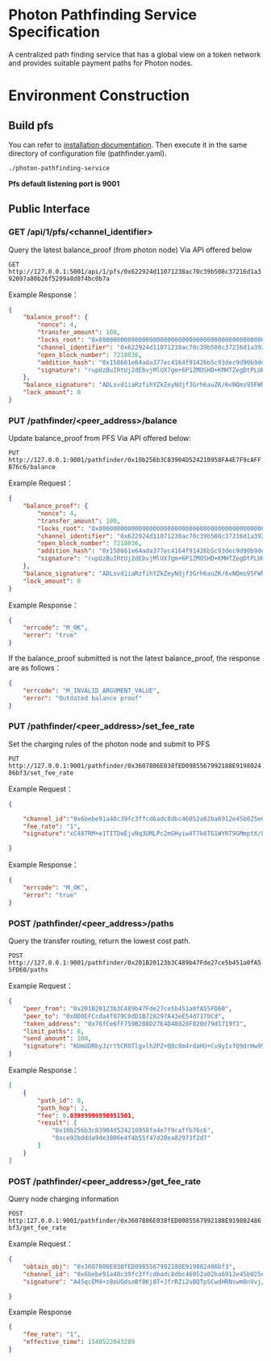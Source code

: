 # Photon Pathfinding Service Specification

A centralized path finding service that has a global view on a token network and provides suitable payment paths for Photon nodes.


# Environment Construction 
## Build pfs 
You can refer to [installation documentation](./PFSinstallation.md).
Then execute it in the same directory of configuration file (pathfinder.yaml).
```sh
./photon-pathfinding-service
```
**Pfs default listening port is 9001**

## 
## Public Interface

### GET /api/1/pfs/<channel_identifier>
Query the latest balance_proof (from photon node) 
Via API offered below   

`GET http://127.0.0.1:5001/api/1/pfs/0x622924d11071238ac70c39b508c37216d1a392097a80b26f5299a8d8f4bc0b7a`

Example Response：   
```json
{
    "balance_proof": {
        "nonce": 4,
        "transfer_amount": 100,
        "locks_root": "0x0000000000000000000000000000000000000000000000000000000000000000",
        "channel_identifier": "0x622924d11071238ac70c39b508c37216d1a392097a80b26f5299a8d8f4bc0b7a",
        "open_block_number": 7218036,
        "addition_hash": "0x158661e64ada377ec4164f91426b5c93dec9d90b9ded2944d9a82c55ec292022",
        "signature": "rupUzBuIRtUj2dEbvjMlUX7gm+6P1ZMOSHD+KMHTZegDtPLUK53XhaxXhvpcXgH48nmgCgkFmyBThaTzgPEalxw="
    },
    "balance_signature": "ADLsvd1iaRzfihYZkZeyNdjf3Grh6auZK/6vNQms95FWh7zKaiT6Rtzl39LVubRpQMPrlei5SEqfFsDWlfxUGhs=",
    "lock_amount": 0
}
```


### PUT /pathfinder/<peer_address>/balance
Update balance_proof from PFS
Via API offered below: 

`PUT http://127.0.0.1:9001/pathfinder/0x10b256b3C83904D524210958FA4E7F9cAFFB76c6/balance`

Example Request：
```json
{
    "balance_proof": {
        "nonce": 4,
        "transfer_amount": 100,
        "locks_root": "0x0000000000000000000000000000000000000000000000000000000000000000",
        "channel_identifier": "0x622924d11071238ac70c39b508c37216d1a392097a80b26f5299a8d8f4bc0b7a",
        "open_block_number": 7218036,
        "addition_hash": "0x158661e64ada377ec4164f91426b5c93dec9d90b9ded2944d9a82c55ec292022",
        "signature": "rupUzBuIRtUj2dEbvjMlUX7gm+6P1ZMOSHD+KMHTZegDtPLUK53XhaxXhvpcXgH48nmgCgkFmyBThaTzgPEalxw="
    },
    "balance_signature": "ADLsvd1iaRzfihYZkZeyNdjf3Grh6auZK/6vNQms95FWh7zKaiT6Rtzl39LVubRpQMPrlei5SEqfFsDWlfxUGhs=",
    "lock_amount": 0
}	
```
Example Response：
```json
{
    "errcode": "M_OK",
    "error": "true"
}
```
If the balance_proof submitted is not the latest balance_proof, the response are as follows：
```json
{
    "errcode": "M_INVALID_ARGUMENT_VALUE",
    "error": "Outdated balance proof"
}
```

### PUT /pathfinder/<peer_address>/set_fee_rate
Set the charging rules of the photon node and submit to PFS

`PUT http://127.0.0.1:9001/pathfinder/0x3607806E038fED0985567992188E919802486bf3/set_fee_rate`

Example Request：

```json
{

	"channel_id":"0x6bebe91a40c39fc3ffcd6adc8dbc46052a02ba6912e45b025e058a07c5f2f0dd",
	"fee_rate": "1",
	"signature":"xC487RM+e1TITDeEjvNq3UMLPc2mGHyiw4T7k6TG1WYRT9GMmptX/8NPyYLdpxfwhpC+TO6dhPMBs57rsZiOIxs="

}
```
Example Response：

```json
{
    "errcode": "M_OK",
    "error": "true"
}
```
### POST /pathfinder/<peer_address>/paths
Query the transfer routing, return the lowest cost path.

`POST http://127.0.0.1:9001/pathfinder/0x201B20123b3C489b47Fde27ce5b451a0fA55FD60/paths`

Example Request：
```json
{
	"peer_from": "0x201B20123b3C489b47Fde27ce5b451a0fA55FD60",
	"peer_to": "0x0D0EFCcda4f079C0dD1B728297A43eE54d7170Cd",
	"token_address": "0x76fCe6fF759B208D27E4D48828F820d79d1719f3",
	"limit_paths": 6,
	"send_amount": 100,
	"signature": "KUmUDRbyJzrt5CR0Tlgvlh2PZ+Q8c8m4rdaHU+Cu9yIxfQ9drHw99qiWs/qXbtr/ok8m7N0ZUvUOX3ldxhcSXBw="
}
```
Example Response：
```json
[
    {
        "path_id": 0,
        "path_hop": 2,
        "fee": 0.03999999898951501,
        "result": [
            "0x10b256b3c83904d524210958fa4e7f9caffb76c6",
            "0xce92bddda9de3806e4f4b55f47d20ea82973f2d7"
        ]
    }
]
```

### POST /pathfinder/<peer_address>/get_fee_rate
Query node charging information

`POST http:127.0.0.1:9001/pathfinder/0x3607806E038fED0985567992188E919802486bf3/get_fee_rate`

Example Request：
```json
{
	"obtain_obj": "0x3607806E038fED0985567992188E919802486bf3",
	"channel_id": "0x6bebe91a40c39fc3ffcd6adc8dbc46052a02ba6912e45b025e058a07c5f2f0dd",
	"signature": "A4SqcEM4+z8oUGdsoBf0Kj8T+JfrRZi2uBQTpSCwdHRNswm8nVvj/s7JNN3eeerQZxdpfsMLzkrTN6K2J2NWVBw="
	
}
```
Example Response
```json
{
    "fee_rate": "1",
    "effective_time": 1540522043289
}
```




